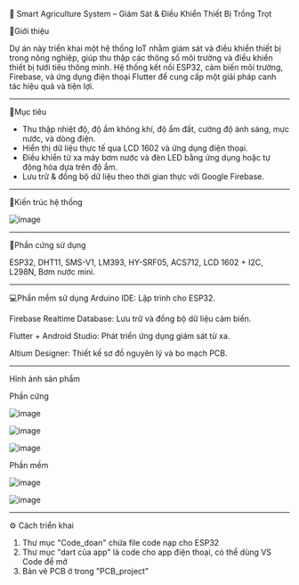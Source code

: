 🌱 Smart Agriculture System – Giám Sát & Điều Khiển Thiết Bị Trồng Trọt

📌Giới thiệu

Dự án này triển khai một hệ thống IoT nhằm giám sát và điều khiển thiết bị trong nông nghiệp, giúp thu thập các thông số môi trường và điều khiển thiết bị tưới tiêu thông minh. Hệ thống kết nối ESP32, cảm biến môi trường, Firebase, và ứng dụng điện thoại Flutter để cung cấp một giải pháp canh tác hiệu quả và tiện lợi.

----------------------------------------------------------------------------------------------
🎯Mục tiêu
- Thu thập nhiệt độ, độ ẩm không khí, độ ẩm đất, cường độ ánh sáng, mực nước, và dòng điện.
- Hiển thị dữ liệu thực tế qua LCD 1602 và ứng dụng điện thoại.
- Điều khiển từ xa máy bơm nước và đèn LED bằng ứng dụng hoặc tự động hóa dựa trên độ ẩm.
- Lưu trữ & đồng bộ dữ liệu theo thời gian thực với Google Firebase.

-----------------------------------------------------------------------------------------------
🧩Kiến trúc hệ thống
  
![image](https://github.com/user-attachments/assets/92999f5d-24a3-407f-9309-a13fbb1f93af)

-----------------------------------------------------------------------------------------------
🧰Phần cứng sử dụng

ESP32, DHT11, SMS-V1, LM393, HY-SRF05, ACS712, LCD 1602 + I2C, L298N, Bơm nước mini.

-----------------------------------------------------------------------------------------------
💻Phần mềm sử dụng
Arduino IDE: Lập trình cho ESP32.

Firebase Realtime Database: Lưu trữ và đồng bộ dữ liệu cảm biến.

Flutter + Android Studio: Phát triển ứng dụng giám sát từ xa.

Altium Designer: Thiết kế sơ đồ nguyên lý và bo mạch PCB.

----------------------------------------------------------------------------------------------
Hỉnh ảnh sản phẩm 

Phần cứng

![image](https://github.com/user-attachments/assets/721568d6-7570-4d5f-9683-6a14af82ada1)

![image](https://github.com/user-attachments/assets/2783a23b-533d-40a4-b210-cafa13dbcdef)

![image](https://github.com/user-attachments/assets/c2f4e9ac-8d0c-4cb6-ac4b-f674cf4df12a)

Phần mềm

![image](https://github.com/user-attachments/assets/c4e7867f-88ae-49c4-b8ef-ddfa569d97dc) 

![image](https://github.com/user-attachments/assets/91793ffb-588d-466a-b1a0-1c5c239c2292)

----------------------------------------------------------------------------------------------
⚙️ Cách triển khai
1. Thư mục "Code_doan" chứa file code nạp cho ESP32
2. Thư mục "dart của app" là code cho app điện thoại, có thể dùng VS Code để mở
3. Bản vẽ PCB ở trong "PCB_project"

